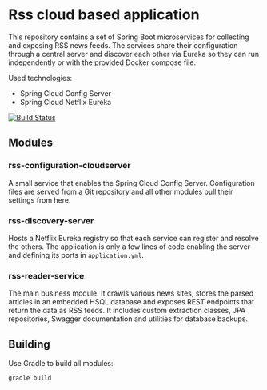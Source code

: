 # Rss cloud based application

This repository contains a set of Spring Boot microservices for collecting and exposing RSS news feeds. The services share their configuration through a central server and discover each other via Eureka so they can run independently or with the provided Docker compose file.

Used technologies:

- Spring Cloud Config Server
- Spring Cloud Netflix Eureka

[![Build Status](https://app.travis-ci.com/diniodinev/microservice-application.svg?token=3BDcxNzpyMjNmE1JazUs&branch=master)](https://app.travis-ci.com/diniodinev/microservice-application)

## Modules

### rss-configuration-cloudserver
A small service that enables the Spring Cloud Config Server. Configuration files are served from a Git repository and all other modules pull their settings from here.

### rss-discovery-server
Hosts a Netflix Eureka registry so that each service can register and resolve the others. The application is only a few lines of code enabling the server and defining its ports in `application.yml`.

### rss-reader-service
The main business module. It crawls various news sites, stores the parsed articles in an embedded HSQL database and exposes REST endpoints that return the data as RSS feeds. It includes custom extraction classes, JPA repositories, Swagger documentation and utilities for database backups.

## Building

Use Gradle to build all modules:

```bash
gradle build
```

